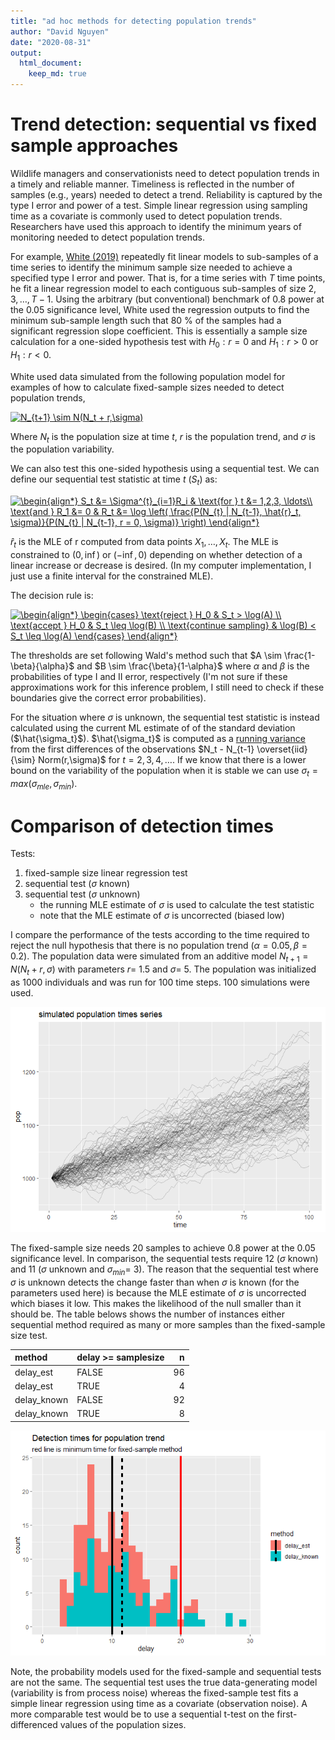```yaml
---
title: "ad hoc methods for detecting population trends"
author: "David Nguyen"
date: "2020-08-31"
output:
  html_document:
    keep_md: true
---
```







# Trend detection: sequential vs fixed sample approaches
Wildlife managers and conservationists need to detect population trends in a timely and reliable manner. Timeliness is reflected in the number of samples (e.g., years) needed to detect a trend. Reliability is captured by the type I error and power of a test. Simple linear regression using sampling time as a covariate is commonly used to detect population trends. Researchers have used this approach to identify the minimum years of monitoring needed to detect population trends.

For example, [White (2019)](https://academic.oup.com/bioscience/article/69/1/40/5195956#129750432) repeatedly fit linear models to sub-samples of a time series to identify the minimum sample size needed to achieve a specified type I error and power. That is, for a time series with $T$ time points, he fit a linear regression model to each contiguous sub-samples of size $2, 3, \ldots, T-1$. Using the arbitrary (but conventional) benchmark of 0.8 power at the 0.05 significance level, White used the regression outputs to find the minimum sub-sample length such that 80 % of the samples had a significant regression slope coefficient. This is essentially a sample size calculation for a one-sided hypothesis test with $H_0: r = 0$ and $H_1: r > 0$ or $H_1: r < 0$.

White used data simulated from the following population model for examples of how to calculate fixed-sample sizes needed to detect population trends,
<!-- $$ N_{t+1} \sim N(N_t + r,\sigma), $$ -->
<a href="https://www.codecogs.com/eqnedit.php?latex=N_{t&plus;1}&space;\sim&space;N(N_t&space;&plus;&space;r,\sigma)" target="_blank"><img src="https://latex.codecogs.com/gif.latex?N_{t&plus;1}&space;\sim&space;N(N_t&space;&plus;&space;r,\sigma)" title="N_{t+1} \sim N(N_t + r,\sigma)" /></a>

Where $N_t$ is the population size at time $t$, $r$ is the population trend, and $\sigma$ is the population variability.

We can also test this one-sided hypothesis using a sequential test. We can define our sequential test statistic at time $t$ $(S_t)$ as:

<!-- \begin{align*} -->
<!-- S_t &= \Sigma^{t}_{i=1}R_i & \text{for } t &= 1,2,3, \ldots\\ -->
<!-- \text{and } R_1 &= 0 & R_t &= \log \left( \frac{P(N_{t} | N_{t-1}, \hat{r}_t, \sigma)}{P(N_{t} | N_{t-1}, r = 0, \sigma)} \right) -->
<!-- \end{align*} -->

<a href="https://www.codecogs.com/eqnedit.php?latex=\begin{align*}&space;S_t&space;&=&space;\Sigma^{t}_{i=1}R_i&space;&&space;\text{for&space;}&space;t&space;&=&space;1,2,3,&space;\ldots\\&space;\text{and&space;}&space;R_1&space;&=&space;0&space;&&space;R_t&space;&=&space;\log&space;\left(&space;\frac{P(N_{t}&space;|&space;N_{t-1},&space;\hat{r}_t,&space;\sigma)}{P(N_{t}&space;|&space;N_{t-1},&space;r&space;=&space;0,&space;\sigma)}&space;\right)&space;\end{align*}" target="_blank"><img src="https://latex.codecogs.com/gif.latex?\begin{align*}&space;S_t&space;&=&space;\Sigma^{t}_{i=1}R_i&space;&&space;\text{for&space;}&space;t&space;&=&space;1,2,3,&space;\ldots\\&space;\text{and&space;}&space;R_1&space;&=&space;0&space;&&space;R_t&space;&=&space;\log&space;\left(&space;\frac{P(N_{t}&space;|&space;N_{t-1},&space;\hat{r}_t,&space;\sigma)}{P(N_{t}&space;|&space;N_{t-1},&space;r&space;=&space;0,&space;\sigma)}&space;\right)&space;\end{align*}" title="\begin{align*} S_t &= \Sigma^{t}_{i=1}R_i & \text{for } t &= 1,2,3, \ldots\\ \text{and } R_1 &= 0 & R_t &= \log \left( \frac{P(N_{t} | N_{t-1}, \hat{r}_t, \sigma)}{P(N_{t} | N_{t-1}, r = 0, \sigma)} \right) \end{align*}" /></a>

$\hat{r}_t$ is the MLE of r computed from data points $X_1,\ldots,X_t$. The MLE is constrained to  $(0,\inf)$ or $(-\inf, 0)$ depending on whether detection of a linear increase or decrease is desired. (In my computer implementation, I just use a finite interval for the constrained MLE).

The decision rule is:

<!-- \begin{align*} -->
<!--     \begin{cases} -->
<!--       \text{reject } H_0  & S_t > \log(A) \\ -->
<!--       \text{accept } H_0 & S_t \leq \log(B) \\ -->
<!--       \text{continue sampling} & \log(B) < S_t  \leq  \log(A)   -->
<!--     \end{cases} -->
<!-- \end{align*} -->

<a href="https://www.codecogs.com/eqnedit.php?latex=\begin{align*}&space;\begin{cases}&space;\text{reject&space;}&space;H_0&space;&&space;S_t&space;>&space;\log(A)&space;\\&space;\text{accept&space;}&space;H_0&space;&&space;S_t&space;\leq&space;\log(B)&space;\\&space;\text{continue&space;sampling}&space;&&space;\log(B)&space;<&space;S_t&space;\leq&space;\log(A)&space;\end{cases}&space;\end{align*}" target="_blank"><img src="https://latex.codecogs.com/gif.latex?\begin{align*}&space;\begin{cases}&space;\text{reject&space;}&space;H_0&space;&&space;S_t&space;>&space;\log(A)&space;\\&space;\text{accept&space;}&space;H_0&space;&&space;S_t&space;\leq&space;\log(B)&space;\\&space;\text{continue&space;sampling}&space;&&space;\log(B)&space;<&space;S_t&space;\leq&space;\log(A)&space;\end{cases}&space;\end{align*}" title="\begin{align*} \begin{cases} \text{reject } H_0 & S_t > \log(A) \\ \text{accept } H_0 & S_t \leq \log(B) \\ \text{continue sampling} & \log(B) < S_t \leq \log(A) \end{cases} \end{align*}" /></a>

The thresholds are set following Wald's method such that $A \sim \frac{1-\beta}{\alpha}$ and $B \sim \frac{\beta}{1-\alpha}$ where $\alpha$ and $\beta$ is the probabilities of type I and II error, respectively (I'm not sure if these approximations work for this inference problem, I still need to check if these boundaries give the correct error probabilities).

For the situation where $\sigma$ is unknown, the sequential test statistic is instead calculated using the current ML estimate of of the standard deviation ($\hat{\sigma_t}$). $\hat{\sigma_t}$ is computed as a [running variance](https://www.johndcook.com/blog/standard_deviation/) from the first differences of the observations $N_t - N_{t-1} \overset{iid}{\sim} Norm(r,\sigma)$ for $t = 2,3,4,\ldots$. If we know that there is a lower bound on the variability of the population when it is stable we can use $\sigma_{t} = max \left( \sigma_{mle},\sigma_{min} \right)$.

# Comparison of detection times

Tests:

1. fixed-sample size linear regression test
1. sequential test ($\sigma$ known)
1. sequential test ($\sigma$ unknown)
    + the running MLE estimate of $\sigma$ is used to calculate the test statistic
    + note that the MLE estimate of $\sigma$ is uncorrected (biased low)

I compare the performance of the tests according to the time required to reject the null hypothesis that there is no population trend ($\alpha = 0.05, \beta=0.2$). The population data were simulated from an additive model $N_{t+1} = N(N_t + r,\sigma)$ with parameters $r =$ 1.5 and $\sigma =$ 5. The population was initialized as 1000 individuals and was run for 100 time steps. 100 simulations were used.

![](README_files/figure-html/unnamed-chunk-1-1.png)<!-- -->











The fixed-sample size needs 20 samples to achieve 0.8 power at the 0.05 significance level. In comparison, the sequential tests require 12 ($\sigma$ known) and 11 ($\sigma$ unknown and $\sigma_{min} =$ 3). The reason that the sequential test where $\sigma$ is unknown detects the change faster than when $\sigma$ is known (for the parameters used here) is because the MLE estimate of $\sigma$ is uncorrected which biases it low. This makes the likelihood of the null smaller than it should be. The table belows shows the number of instances either sequential method required as many or more samples than the fixed-sample size test.


|method      |delay >= samplesize |  n|
|:-----------|:-------------------|--:|
|delay_est   |FALSE               | 96|
|delay_est   |TRUE                |  4|
|delay_known |FALSE               | 92|
|delay_known |TRUE                |  8|

![](README_files/figure-html/unnamed-chunk-7-1.png)<!-- -->

Note, the probability models used for the fixed-sample and sequential tests are not the same. The sequential test uses the true data-generating model (variability is from process noise) whereas the fixed-sample test fits a simple linear regression using time as a covariate (observation noise). A more comparable test would be to use a sequential t-test on the first-differenced values of the population sizes. 





























